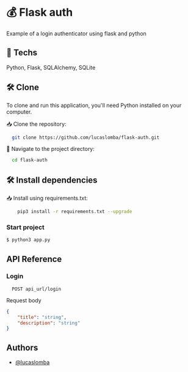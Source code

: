 # 💰 Flask auth
Example of a login authenticator using flask and python

## 🚀 Techs
Python, Flask, SQLAlchemy, SQLite


## 🛠️ Clone

To clone and run this application, you'll need Python installed on your computer.

📥 Clone the repository:

```bash
  git clone https://github.com/lucaslomba/flask-auth.git
```

📂 Navigate to the project directory:

```bash
  cd flask-auth
```

## 🛠️ Install dependencies

📥 Install using requirements.txt:

```bash
    pip3 install -r requirements.txt --upgrade
```

### Start project 

```bash
$ python3 app.py

```

## API Reference

### Login

```http
  POST api_url/login
```

Request body

```JSON
{
    "title": "string",
    "description": "string"
}
```


## Authors

- [@lucaslomba](https://github.com/lucaslomba)

